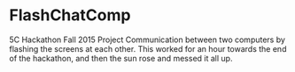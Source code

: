 # FlashChatComp
5C Hackathon Fall 2015 Project
Communication between two computers by flashing the screens at each other. This worked for an hour towards the end of the hackathon, and then the sun rose and messed it all up.
